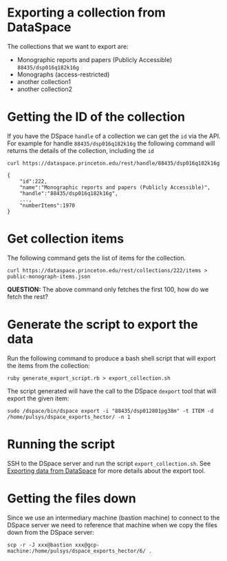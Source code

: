 # Exporting a collection from DataSpace

The collections that we want to export are:

* Monographic reports and papers (Publicly Accessible) `88435/dsp016q182k16g`
* Monographs (access-restricted)
* another collection1
* another collection2


# Getting the ID of the collection

If you have the DSpace `handle` of a collection we can get the `id` via the API. For example for handle `88435/dsp016q182k16g` the following command will returns the details of the collection, including the `id`

```
curl https://dataspace.princeton.edu/rest/handle/88435/dsp016q182k16g

{
    "id":222,
    "name":"Monographic reports and papers (Publicly Accessible)",
    "handle":"88435/dsp016q182k16g",
    ...,
    "numberItems":1970
}
```


# Get collection items

The following command gets the list of items for the collection.

```
curl https://dataspace.princeton.edu/rest/collections/222/items > public-monograph-items.json
```

**QUESTION:** The above command only fetches the first 100, how do we fetch the rest?


# Generate the script to export the data

Run the following command to produce a bash shell script that will export the items from the collection:

```
ruby generate_export_script.rb > export_collection.sh
```

The script generated will have the call to the DSpace `dexport` tool that will export the given item:

```
sudo /dspace/bin/dspace export -i "88435/dsp012801pg38m" -t ITEM -d /home/pulsys/dspace_exports_hector/ -n 1
```


# Running the script

SSH to the DSpace server and run the script `export_collection.sh`. See [Exporting data from DataSpace](https://github.com/pulibrary/dspace-development/blob/main/docs/exporting_data.md) for more details about the export tool.


# Getting the files down

Since we use an intermediary machine (bastion machine) to connect to the DSpace server we need to reference that machine when we copy the files down from the DSpace server:

```
scp -r -J xxx@bastion xxx@gcp-machine:/home/pulsys/dspace_exports_hector/6/ .
```

